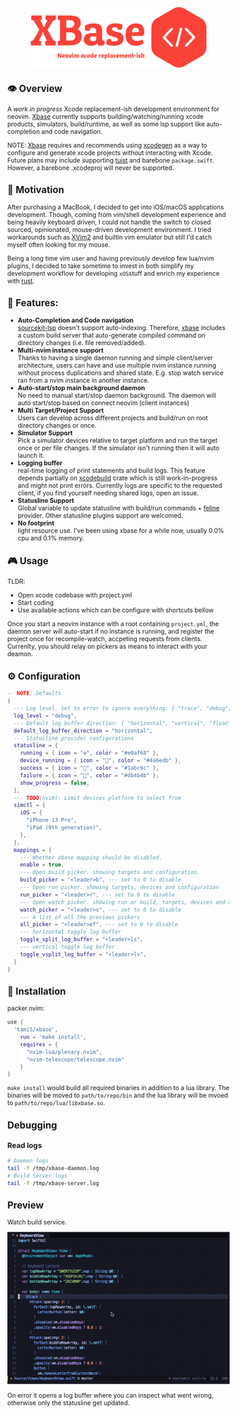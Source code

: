 <p align="center">
<img src="./media/logo.png" alt="drawing" style="width:400px;"/>
</P>

## 👁 Overview 

A *work in progress* Xcode replacement-ish development environment for neovim. [Xbase] currently supports building/watching/running xcode products, simulators, build/runtime, as well as some lsp support like auto-completion and code navigation. 

NOTE: [Xbase] requires and recommends using [xcodegen] as a way to configure and generate xcode projects without interacting with Xcode. Future plans may include supporting [tuist] and barebone `package.swift`. However, a barebone .xcodeproj will never be supported.


## 🌝 Motivation

After purchasing a MacBook, I decided to get into iOS/macOS applications development. Though, coming from vim/shell development experience and being heavily keyboard driven, I could not handle the switch to closed sourced, opinionated, mouse-driven development environment. I tried workarounds such as [XVim2] and builtin vim emulator but still I'd catch myself often looking for my mouse. 

Being a long time vim user and having previously develop few lua/nvim plugins, I decided to take sometime to invest in both simplify my development workflow for developing `xOS`stuff  and enrich my experience with [rust].

## 🌟 Features:

* **Auto-Completion and Code navigation**\
    [sourcekit-lsp] doesn't support auto-indexing. Therefore, [xbase] includes a custom build server that auto-generate compiled command on directory changes (i.e. file removed/added).
* **Multi-nvim instance support**\
    Thanks to having a single daemon running and simple client/server architecture, users can have and use multiple nvim instance running without process duplications and shared state. E.g. stop watch service ran from a nvim instance in another instance.
* **Auto-start/stop main background daemon**\
    No need to manual start/stop daemon background. The daemon will auto start/stop based on
    connect neovim (client instances)
* **Multi Target/Project Support**\
    Users can develop across different projects and build/run on root directory changes or once.
* **Simulator Support**\
    Pick a simulator devices relative to target platform and run the target once or per file changes. If the simulator isn't running then it will auto launch it.
* **Logging buffer**\
  real-time logging of print statements and build logs. This feature depends partially on [xcodebuild] crate which is still work-in-progress and might not print errors. Currently logs are specific to the requested client, if you find yourself needing shared logs, open an issue.
* **Statusline Support**\
    Global variable to update statusline with build/run commands + [feline] provider. Other
    statusline plugins support are welcomed.
* **No footprint**\
    light resource use. I've been using xbase for a while now, usually 0.0% cpu and 0.1% memory.


## 🎮 Usage

TLDR:
- Open xcode codebase with project.yml
- Start coding
- Use available actions which can be configure with shortcuts bellow

Once you start a neovim instance with a root containing `project.yml`, the daemon server will auto-start if no instance is running, and register the project once for recompile-watch, accpeting requests from clients. Currenlty, you should relay on pickers as means to interact with your deamon.

## ⚙️ Configuration
```lua 
-- NOTE: Defaults
{
  --- Log level. Set to error to ignore everything: { "trace", "debug", "info", "warn", "error" }
  log_level = "debug",
  --- Default log buffer direction: { "horizontal", "vertical", "float" }
  default_log_buffer_direction = "horizontal",
  --- Statusline provider configurations
  statusline = {
    running = { icon = "⚙", color = "#e0af68" },
    device_running = { icon = "", color = "#4a6edb" },
    success = { icon = "", color = "#1abc9c" },
    failure = { icon = "", color = "#db4b4b" },
    show_progress = false,
  },
  --- TODO(nvim): Limit devices platform to select from
  simctl = {
    iOS = {
      "iPhone 13 Pro",
      "iPad (9th generation)",
    },
  },
  mappings = {
    --- Whether xbase mapping should be disabled.
    enable = true,
    --- Open build picker. showing targets and configuration.
    build_picker = "<leader>b", --- set to 0 to disable
    --- Open run picker. showing targets, devices and configuration
    run_picker = "<leader>r", --- set to 0 to disable
    --- Open watch picker. showing run or build, targets, devices and configuration
    watch_picker = "<leader>s", --- set to 0 to disable
    --- A list of all the previous pickers
    all_picker = "<leader>ef", --- set to 0 to disable
    --- horizontal toggle log buffer
    toggle_split_log_buffer = "<leader>ls",
    --- vertical toggle log buffer
    toggle_vsplit_log_buffer = "<leader>lv",
  }
}
```

## 🦾 Installation

packer.nvim:

```lua 
use { 
  'tami5/xbase', 
    run = 'make install',
    requires = {
      "nvim-lua/plenary.nvim",
      "nvim-telescope/telescope.nvim"
    }
}
```

`make install` would build all required binaries in addition to a lua library. The binaries will be moved to `path/to/repo/bin` and the lua library will be mvoed to `path/to/repo/lua/libxbase.so`.

## Debugging

### Read logs
```bash 
# Daemon logs
tail -f /tmp/xbase-daemon.log
# Build Server logs
tail -f /tmp/xbase-server.log
```

## Preview

Watch build service. 

![](./media/statusline_watch.gif)

On error it opens a log buffer where you can inspect what went wrong, otherwise only the
statusline get updated.

[xcodegen]: https://github.com/yonaskolb/XcodeGen
[sourcekit-lsp]: https://github.com/apple/sourcekit-lsp
[Xbase]: https://github.com/tami5/xbase
[xcodebuild]: https://github.com/tami5/xcodebuild
[feline]: https://github.com/feline-nvim/feline.nvim
[XVim2]: https://github.com/XVimProject/XVim2
[rust]: https://www.rust-lang.org
[tuist]: https://github.com/tuist/tuist

